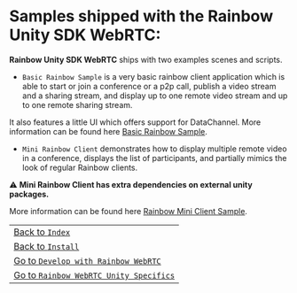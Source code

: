 # Samples shipped with the **Rainbow Unity SDK WebRTC**:


**Rainbow Unity SDK WebRTC** ships with two examples scenes and scripts.

+ `Basic Rainbow Sample` is a very basic rainbow client application which is able to start or join a conference or a p2p call, publish a video stream and a sharing stream,
 and display up to one remote video stream and up to one remote sharing stream.
 
 It also features a little UI which offers support for DataChannel.
 More information can be found here [Basic Rainbow Sample](./sample1.md).

 + `Mini Rainbow Client` demonstrates how to display multiple remote video in a conference, displays the list of participants,
  and partially mimics the look of regular Rainbow clients. 

  ⚠️ **Mini Rainbow Client has extra dependencies on external unity packages.**

More information can be found here [Rainbow Mini Client Sample](./sample2.md).
 
| |
| ----------- |  
|[Back to `Index`](../index.md)|
|[Back to `Install`](install.md)|
|[Go to `Develop with Rainbow WebRTC`](developing_general.md)|
|[Go to `Rainbow WebRTC Unity Specifics`](developing_unity.md)|
